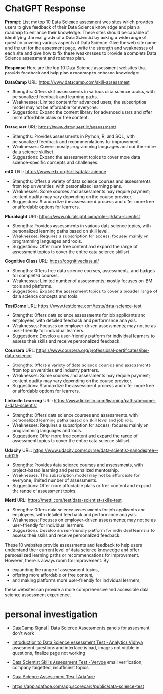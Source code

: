 # ChatGPT Response
**Prompt**:
List me top 10 Data Science assesment web sites which provides users to give feedback of their Data Science knowledge and plan a roadmap to enhance their knowledge. These sites should be capable of identifying the real grade of a Data Scientist by asking a wide range of question covering various aspects of Data Science. Give the web site name and the url for the assesment page, write the strength and weaknesses of each site and give how to fix these weaknesses to provide a complete Data Science assessment and roadmap plan.

**Response**
Here are the top 10 Data Science assessment websites that provide feedback and help plan a roadmap to enhance knowledge:

**DataCamp**
URL: https://www.datacamp.com/skill-assessment
- Strengths: Offers skill assessments in various data science topics, with personalized feedback and learning paths.
- Weaknesses: Limited content for advanced users; the subscription model may not be affordable for everyone.
- Suggestions: Expand the content library for advanced users and offer more affordable plans or free content.

**Dataquest**
URL: https://www.dataquest.io/assessment/
- Strengths: Provides assessments in Python, R, and SQL, with personalized feedback and recommendations for improvement.
- Weaknesses: Covers mostly programming languages and not the entire data science skillset.
- Suggestions: Expand the assessment topics to cover more data science-specific concepts and challenges.

**edX**
URL: https://www.edx.org/skills/data-science
- Strengths: Offers a variety of data science courses and assessments from top universities, with personalized learning plans.
- Weaknesses: Some courses and assessments may require payment; content quality may vary depending on the course provider.
- Suggestions: Standardize the assessment process and offer more free or affordable options for learners.

**Pluralsight**
URL: https://www.pluralsight.com/role-iq/data-scientist
- Strengths: Provides assessments in various data science topics, with personalized learning paths based on skill level.
- Weaknesses: Requires a subscription for access; focuses mainly on programming languages and tools.
- Suggestions: Offer more free content and expand the range of assessment topics to cover the entire data science skillset.

**Cognitive Class**
URL: https://cognitiveclass.ai/
- Strengths: Offers free data science courses, assessments, and badges for completed courses.
- Weaknesses: Limited number of assessments; mostly focuses on IBM tools and platforms.
- Suggestions: Expand the assessment topics to cover a broader range of data science concepts and tools.

**TestDome**
URL: https://www.testdome.com/tests/data-science-test
- Strengths: Offers data science assessments for job applicants and employees, with detailed feedback and performance analysis.
- Weaknesses: Focuses on employer-driven assessments; may not be as user-friendly for individual learners.
- Suggestions: Develop a user-friendly platform for individual learners to assess their skills and receive personalized feedback.

**Coursera**
URL: https://www.coursera.org/professional-certificates/ibm-data-science
- Strengths: Offers a variety of data science courses and assessments from top universities and industry partners.
- Weaknesses: Some courses and assessments may require payment; content quality may vary depending on the course provider.
- Suggestions: Standardize the assessment process and offer more free or affordable options for learners.

**LinkedIn Learning**
URL: https://www.linkedin.com/learning/paths/become-a-data-scientist
- Strengths: Offers data science courses and assessments, with personalized learning paths based on skill level and job role.
- Weaknesses: Requires a subscription for access; focuses mainly on programming languages and tools.
- Suggestions: Offer more free content and expand the range of assessment topics to cover the entire data science skillset.

**Udacity**
URL: https://www.udacity.com/course/data-scientist-nanodegree--nd025
- Strengths: Provides data science courses and assessments, with project-based learning and personalized mentorship.
- Weaknesses: The subscription model may not be affordable for everyone; limited number of assessments.
- Suggestions: Offer more affordable plans or free content and expand the range of assessment topics.

**Mettl**
URL: https://mettl.com/test/data-scientist-skills-test
- Strengths: Offers data science assessments for job applicants and employees, with detailed feedback and performance analysis.
- Weaknesses: Focuses on employer-driven assessments; may not be as user-friendly for individual learners.
- Suggestions: Develop a user-friendly platform for individual learners to assess their skills and receive personalized feedback.

These 10 websites provide assessments and feedback to help users understand their current level of data science knowledge and offer personalized learning paths or recommendations for improvement. However, there is always room for improvement. By 
* expanding the range of assessment topics, 
* offering more affordable or free content, 
* and making platforms more user-friendly for individual learners, 
 
these websites can provide a more comprehensive and accessible data science assessment experience.


# personal investigation

* [DataCamp Signal | Data Science Assessments](https://www.datacamp.com/signal)
  panels for assesment don't work
  
* [Introduction to Data Science Assessment Test - Analytics Vidhya](https://www.analyticsvidhya.com/introduction-to-data-science-assessment-test/)
  assesment questions and interface is bad, images not visible in questions, finalize page not working
  
* [Data Scientist Skills Assessment Test - Vervoe](https://vervoe.com/assessment-library/data-scientist/)
  email verification, company targetted, insufficient topics
  
* [Data Science Assessment Test | Adaface](https://www.adaface.com/assessment-test/data-science-test)

* https://app.adaface.com/app/scorecard/public/data-science-test 
